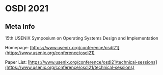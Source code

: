 # OSDI 2021

## Meta Info

15th USENIX Symposium on Operating Systems Design and Implementation

Homepage: [https://www.usenix.org/conference/osdi21](https://www.usenix.org/conference/osdi21)

Paper List: [https://www.usenix.org/conference/osdi21/technical-sessions](https://www.usenix.org/conference/osdi21/technical-sessions)
